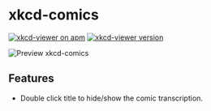 # xkcd-comics

[![xkcd-viewer on apm](https://img.shields.io/apm/dm/xkcd-comics.svg?style=flat-square)](https://atom.io/packages/xkcd-comics)
[![xkcd-viewer version](https://img.shields.io/apm/v/xkcd-comics.svg?style=flat-square)](https://atom.io/packages/xkcd-comics)

![Preview xkcd-comics](http://i.imgur.com/FmhQJwk.png)

## Features
* Double click title to hide/show the comic transcription.
